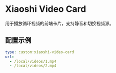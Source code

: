 # Xiaoshi Video Card

用于播放循环视频的前端卡片，支持静音和切换视频源。

## 配置示例
```yaml
type: custom:xiaoshi-video-card
url:
  - /local/videos/1.mp4
  - /local/videos/2.mp4
